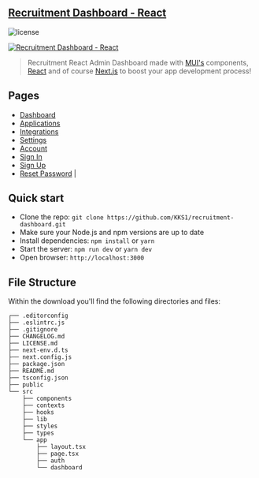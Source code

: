## [Recruitment Dashboard - React](http://localhost:3000/)

![license](https://img.shields.io/badge/license-MIT-blue.svg)

[![Recruitment Dashboard - React](https://github.com/devias-io/material-kit-react/blob/main/public/assets/thumbnail.png)](http://localhost:3000/)

> Recruitment React Admin Dashboard made with [MUI's](https://mui.com) components, [React](https://reactjs.org) and of course [Next.js](https://github.com/vercel/next.js) to boost your app development process!

## Pages

- [Dashboard](http://localhost:3000)
- [Applications](http://localhost:3000/dashboard/customers)
- [Integrations](http://localhost:3000/dashboard/integrations)
- [Settings](http://localhost:3000/dashboard/settings)
- [Account](http://localhost:3000/dashboard/account)
- [Sign In](http://localhost:3000/auth/sign-in)
- [Sign Up](http://localhost:3000/auth/sign-up)
- [Reset Password](http://localhost:3000/auth/reset-password) |

## Quick start

- Clone the repo: `git clone https://github.com/KKS1/recruitment-dashboard.git`
- Make sure your Node.js and npm versions are up to date
- Install dependencies: `npm install` or `yarn`
- Start the server: `npm run dev` or `yarn dev`
- Open browser: `http://localhost:3000`

## File Structure

Within the download you'll find the following directories and files:

```
┌── .editorconfig
├── .eslintrc.js
├── .gitignore
├── CHANGELOG.md
├── LICENSE.md
├── next-env.d.ts
├── next.config.js
├── package.json
├── README.md
├── tsconfig.json
├── public
└── src
	├── components
	├── contexts
	├── hooks
	├── lib
	├── styles
	├── types
	└── app
		├── layout.tsx
		├── page.tsx
		├── auth
		└── dashboard
```

